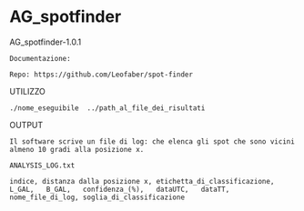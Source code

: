 # AG_spotfinder


AG_spotfinder-1.0.1
	
	Documentazione: 

	Repo: https://github.com/Leofaber/spot-finder


UTILIZZO

	./nome_eseguibile  ../path_al_file_dei_risultati
	

OUTPUT
	
	Il software scrive un file di log: che elenca gli spot che sono vicini almeno 10 gradi alla posizione x. 

	ANALYSIS_LOG.txt

	indice, distanza dalla posizione x, etichetta_di_classificazione,  L_GAL,   B_GAL,   confidenza_(%),   dataUTC,   dataTT, nome_file_di_log, soglia_di_classificazione
	
	

